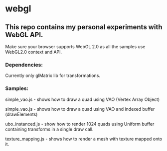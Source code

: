 # webgl

## This repo contains my personal experiments with WebGL API.

Make sure your browser supports WebGL 2.0 as all the samples
use WebGL2.0 context and API.



### Dependencies:

Currently only glMatrix lib for transformations.


### Samples:

simple_vao.js - shows how to draw a quad using VAO (Vertex Array Object)

simple_vao.js - shows how to draw a quad using VAO and indexed buffer (drawElements)

ubo_instanced.js - show how to render 1024 quads using Uniform buffer containing transforms in a single draw call.

texture_mapping.js - shows how to render a mesh with texture mapped onto it.



